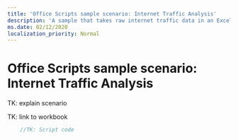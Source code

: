 ```yaml
---
title: 'Office Scripts sample scenario: Internet Traffic Analysis'
description: 'A sample that takes raw internet traffic data in an Excel workbook and determines the origin location, before organizing that information into a table.'
ms.date: 02/12/2020
localization_priority: Normal
---
```


# Office Scripts sample scenario: Internet Traffic Analysis

TK: explain scenario

TK: link to workbook

```TypeScript
    //TK: Script code
```